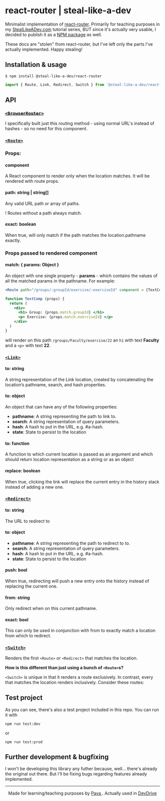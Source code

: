 # react-router | steal-like-a-dev

Minimalist implementation of [react-router](https://github.com/ReactTraining/react-router). Primarily for teaching purposes in my [StealLikeADev.com](https://StealLikeADev.com) tutorial series, BUT since it's actually very usable, I decided to publish it as a [NPM package](https://www.npmjs.com/package/@steal-like-a-dev/react-router) as well.

These docs are "stolen" from react-router, but I've left only the parts I've actually implemented. Happy stealing!


## Installation & usage

`$ npm install @steal-like-a-dev/react-router`

```javascript
import { Route, Link, Redirect, Switch } from '@steal-like-a-dev/react-router';
```

## API

### [~~`<BrowserRouter>`~~](https://reacttraining.com/react-router/web/api/BrowserRouter)

I specifically built just this routing method - using normal URL's instead of hashes - so no need for this component.

### [`<Route>`](https://reacttraining.com/react-router/web/api/Route)

### Props:

#### component

A React component to render only when the location matches. It will be rendered with route props.

#### path: string | string[]

Any valid URL path or array of paths.

! Routes without a path always match.

#### exact: boolean

When true, will only match if the path matches the location.pathname exactly.

### Props passed to rendered component

#### match: { params: Object }

An object with one single property - **params** - which contains the values of all the matched params in the pathname. For example:

```jsx
<Route path="/groups/:groupId/exercise/:exerciseId" component = {TextComp}></Route>

function TextComp (props) {
  return (
    <div>
      <h1> Group: {props.match.groupId} </h1>
      <p> Exercise: {props.match.exerciseId} </p>
    </div>
  )
}
```
will render on this path `/groups/Faculty/exercise/22` an `h1` with text **Faculty** and a `<p>` with text **22**.

### [`<Link>`](https://reacttraining.com/react-router/web/api/Link)



#### to: string

A string representation of the Link location, created by concatenating the location’s pathname, search, and hash properties.

#### to: object

An object that can have any of the following properties:

* **pathname**: A string representing the path to link to.
* **search**: A string representation of query parameters.
* **hash**: A hash to put in the URL, e.g. #a-hash.
* **state**: State to persist to the location

#### to: function 

A function to which current location is passed as an argument and which should return location representation as a string or as an object


#### replace: boolean

When true, clicking the link will replace the current entry in the history stack instead of adding a new one.


### [`<Redirect>`](https://reacttraining.com/react-router/web/api/Redirect)

#### to: string

The URL to redirect to

#### to: object

* **pathname**: A string representing the path to redirect to to.
* **search**: A string representation of query parameters.
* **hash**: A hash to put in the URL, e.g. #a-hash.
* **state**: State to persist to the location


#### push: bool

When true, redirecting will push a new entry onto the history instead of replacing the current one.

#### from: string

Only redirect when on this current pathname. 

#### exact: bool

This can only be used in conjunction with from to exactly match a location from which to redirect.

### [`<Switch>`](https://reacttraining.com/react-router/web/api/Switch)

Renders the first `<Route>` or `<Redirect>` that matches the location.

**How is this different than just using a bunch of `<Route>`s?**

`<Switch>` is unique in that it renders a route exclusively. In contrast, every <Route> that matches the location renders inclusively. Consider these routes:

## Test project

As you can see, there's also a test project included in this repo. You can run it with

`npm run test:dev` 

  or 

`npm run test:prod`

## Further development & bugfixing

I won't be developing this library any futher because, well... there's already the original out there. But I'll be fixing bugs regarding features already implemented.

<hr/>

<p align="center"> Made for learning/teaching purposes by <a href="https://iampava.com"> Pava </a>. Actually used in <a href="https://devdrive.io"> DevDrive </a></p>